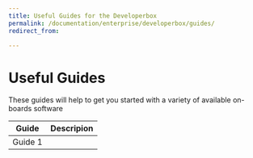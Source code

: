 ```yaml
---
title: Useful Guides for the Developerbox
permalink: /documentation/enterprise/developerbox/guides/
redirect_from:

---
```

# Useful Guides

These guides will help to get you started with a variety of available on-boards software


| Guide                                                               | Descripion                                                   |
|:-------------------------------------------------------------------:|:-------------------------------------------------------------|
| Guide 1                                                             |                                                              |